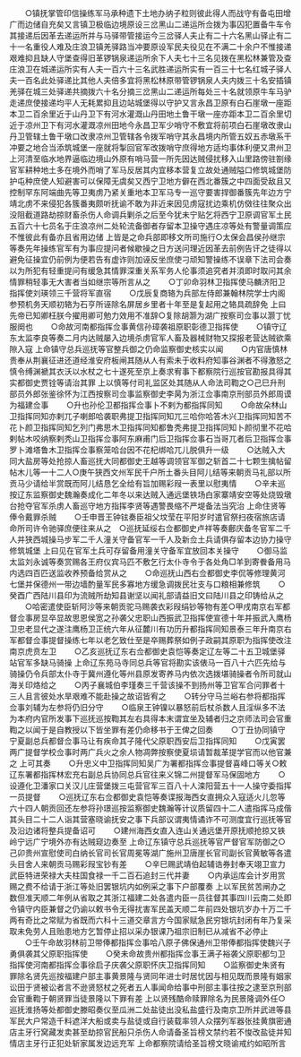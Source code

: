 <!-- { "loadSidebar": true } -->
　　○镇抚掌管印信操练军马承种遗下土地办纳子粒则彼此得人而战守有备屯田增广而边储自充矣又言镇卫极临边境原设三岔黑山二递运所佥拨为事囚犯置备牛车令其接递后因革去递运所并与马驿带管接运今三岔驿人夫止有二十六名黑山驿止有二十一名重役人难及庄浪卫镇羌驿路当冲要原设军民夫役见在不满二十余户不惟接递艰难抑且缺人守堡查得旧革锣锅泉递运所余下人夫七十三名见拨在黑松林兼管及查庄浪卫在城递运所实有人夫一百六十三名武胜递运所实有一百三十七名红城子驿人夫一百名此处驿递比其他人夫倍多宜将黑松林原带管锣锅泉人夫内拨三十名安插镇羌驿在城三处驿递共摘拨六十名分摘三岔黑山二递运所每处三十名就领原牛车马驴走递庶使接递均平人无耗累抑且边站城堡得以守护又言永昌卫原有白石崖墩一座距本卫二百余里近于山丹卫下有河水灌溉山丹田地土鲁干墩一座亦距本卫二百余里切近于凉州卫下有河水灌溉凉州田地今永昌卫军少哨守不敷宜将前项白石崖墩改隶山丹卫管辖土鲁干墩口改隶凉州卫管辖各令拨军哨守其永昌境内所管五奴五赤墩系干冲要之地合当添筑城堡一座就将掣回官军改拨哨守庶得地方适均事体利便又肃州卫上河清至临水地界逼临边境山外原有哨马营一所先因达贼侵扰移入山里路傍驻劄缘官军耕种地土多在境外而哨了军马反居其内宜移本营复立故处通贼隘口修筑城堡防护屯种庶使人知避害可以保障无虞矣又西宁卫地方僻在西北番簇之中四面受敌且又控制罕东阿端曲先等卫夷虏乃紧关重地本卫军马专一巡守要害捍御番簇先年边方宁靖北虏不来侵犯各簇番夷颇听抚谕不敢为非近来因见虏寇扰边乘机仿傚往往聚众出没阻截道路劫掠财畜杀伤人命调兵剿杀之后至今犹未宁贴乞将西宁卫原调官军土民五百六十七员名于庄浪凉州二处轮流备御者存留本卫操守遇庄凉等处有警量调策应不惟彼此有备亦且省用边储  上皆是之命兵部即移文所司施行○太保会昌侯孙继宗等奏先年操练官军有为事应提问者候歇操之日方送问理近因革去前例告讦之徒得以避免征操宜仍前例为便若告有虚诈则加诬反坐庶使刁顽知警操练不误章下法司会奏以为所犯有轻重提问有缓急其情罪深重关系军务人伦事须追究者并湏即时取问其余情罪稍轻事无大害者当如继宗等所言从之
　　○丁卯命羽林卫指挥使马麟济阳卫指挥使刘瑛领三千营将军直宿
　　○戊辰复商辂为兵部左侍郎兼翰林院学士内阁参预机务天顺初辂为石亨所诬除名屏居乡里者十年至是复起用之辂具疏辞免  上曰  先帝已知卿枉朕今擢用卿可勉力效用不准辞○复除胡灏为湖广按察司佥事以灏丁忧服阕也
　　○命故河南都指挥佥事黄信孙璋袭祖原职彰德卫指挥使
　　○镇守辽东太监李良等奏二月内达贼屡入边境杀虏官军人畜及器械财物又探报老营达贼欲乘隙入寇  上命镇守总兵巡抚等官整兵御之仍命监察御史核实以闻
　　○内官唐慎林贵奉从荆襄征进还道经淮安府板闸其随从人有索未于收料府知事谷渊者不得激怒之慎令缚渊褫其衣沃以水杖之七十遂死至京上奏求宥事下都察院行巡按官勘报具得其实都御史贾铨等请治其罪  上以慎等付司礼监区处其随从人命法司鞫之○己巳升刑部员外郎张鉴徐怀为江西按察司佥事监察御史李昺为浙江佥事南京刑部员外郎周谟为福建佥事
　　○升也孙伦卫都指挥佥事卜不剌为都指挥同知
　　○命故朵林山卫指挥同知亦剌兀子喇郎哈袭职弗提卫指挥同知兀三哈你哈答木兴卫指挥同知苦不花卜颜卫指挥同知乞列门弗思木卫指挥同知都鲁秃弗提卫指挥同知卜颜彻里不花哈剌帖木咬纳察剌秃山卫指挥佥事阿东麻甫门后卫指挥佥事石当哥兀者后卫指挥佥事罗卜滩塔鲁木卫指挥佥事察笼哈台因不花杞绑哈兀儿脱俱升一级
　　○达贼入大同大盐房等处抢掠人畜巡抚大同都御史王越等调领官军御之斩首二十七颗生擒帖留帖木儿等一十二人○庚午狭西文州军民千户所土番头目阿儿结等来朝贡马礼部以所贡马少请给半赏既而阿儿结恳乞全给有旨加赐彩叚一表里以慰夷情
　　○辛未巡按辽东监察御史魏瀚奏成化二年冬以来达贼入通远堡铁场白家寨靖安空等处烧毁墩台抢夺官军杀虏人畜巡守地方指挥李贤等遇警畏缩不严堤备法当究治  上命住贤等俸令戴罪杀贼
　　○壬申晋王钟铉奏臣祖父坟莹在平阳岁时遣官祭扫夜宿旅店请命所司许令驰驿庶便往来从之　○巡抚延绥右佥都御史卢祥等奏鄜庆备冬官军二千人并狭西城操马步军二千人潼关守备官军一千人及新佥土兵请俱存留本边协力操守修筑城堡  上曰见在官军土兵可存留备用潼关守备军宜放回本关操守
　　○御马监太监刘永诚等奏赏赐各王府仪宾马匹不敷乞行太仆寺令于各处角□羊到寄餋备用马内选四百匹送监收养预备给赏从之
　　○命巡抚山西右佥都御史李侃等修理黄河七堡并保德州一带边墙酌量军民多寡地方缓急调拨民壮支与口粮相兼修筑
　　○癸酉广西陆川县印为流贼所劫知县谢坚以闻礼部请益旧文曰陆川县之印铸给从之
　　○哈密遣使臣斩阿沙等来朝贡驼马赐袭衣彩叚绢钞等物有差○甲戌南京右军都督佥事房显卒显故思恩侯宽之孙袭父忠职山西振武卫指挥使宣德十年并振武入鹰杨卫忠老显代之遂注鹰杨卫正统六年从征麓川有功历升都指挥同知景泰三年升南京右军都督佥事提督操练七年以老乞致仕至是卒赐葬祭如例子政嗣其原职为指挥使改注南京虎贲左卫
　　○乙亥巡抚辽东右佥都御史袁恺等奏定辽左等二十五卫城堡驿站官军多缺马骑操  上命辽东苑马寺同总兵等官将勘实该俵马一百八十六匹先给与骑操仍令兵部太仆寺于冀州遵化等州县原发寄养马内依次选拨堪骑操者令所司就山海关印烙给之
　　○丙子襄城伯李瑾奏三千营该操不到扬州等卫官军合问罪者十三人且言彼处水旱艰难不能赴操之故诏皆宥之
　　○转分守马兰峪右参将都指挥佥事刘辅为左参将仍旧分守
　　○临泉王钟镍以暴怒前后杖杀数人且淫纵多不法为本府内官所发事下巡抚巡按鞫其左右具得本末谓宜坐及辅者归之京师法司会官重鞫之以闻于是自教授以下皆坐罪有差仍命移书于王俾之回奏
　　○丁丑协同镇守宁夏副总兵都督佥事马让有疾命其子隆代父原职西安后卫指挥同知
　　○戊寅罢两广提督学校佥事时两广兵火之余人物凋弊按察使夏埙请暂裁革提学官而以他官兼之  上可其奏
　　○升忠义中卫指挥同知吴广为署都指挥佥事提督喜峰口等关○敕辽东署都指挥林宏充右副总兵协同总兵官往来义锦二州提督军马保固地方
　　○设遵化卫潘家口关汉儿庄营堡拨三屯营官军三百八十人滦阳营五十一人操守委指挥一员提督
　　○巡抚辽东右佥都御史袁恺等奏谍报海西女直拥众入寇适火儿忽等六十四人朝贡回还左参将孙璟巡按监察御史魏瀚等计议质留四十二人遣指挥马成偕其头目二十二人诣其营塞晓谕抚安之事下兵部议谓夷情谲诈不可测度宜行巡抚等官及沿边诸将整兵提备诏可
　　○建州海西女直入连山关通远堡开原抚顺抢掠又铁岭宁远广宁境外亦有达贼窥边奏至  上命辽东镇守总兵巡抚等官严督官军防御之○己卯贵州宣慰使司白纳长官司长官周冕等湖广施州卫唐崖长官司副长官黄敏等各遣头目舍人来朝贡马赐彩叚宝钞有差
　　○辛巳赐武靖伯起辅诰券封奉天翊卫宣力武臣特进荣禄大夫柱国食禄一千二百石追封三代并妻
　　○内承运库会计岁用赏赐之费不给请于浙江等处旧罢银坑内如例采之事下户部覆奏  上以军民贫苦闸办之数但准天顺二年例从省取之其浙江福建二处各遣内臣一员往督其事四川云南二处即令镇守内臣兼督之仍谕以敕书令无得扰害军民盖天顺二年前四处银坑岁办十万二千两有奇比之常赋为省既而六科十三道交章言方今国家赋急民穷银坑封闭有年乃复采取未免劳人且贻患地方乞暂停止招以采办银课乃祖宗旧制已从减省不必停止
　　○壬午命故羽林前卫带俸都指挥佥事哈八原子佛保通州卫带俸都指挥使魏兴子勇俱袭其父原职指挥使
　　○癸未命故贵州都指挥佥事王满子裕袭父原职都匀卫指挥使河南都指挥佥事徐启子庆袭父原职怀庆卫指挥同知
　　○监察御史朱贤有罪除名贤先巡按福建户部主事黄景隆与贤同年进士时居忧因与相见既而景隆有姻家讼田于贤被讼者言不逊贤怒杖之死者五人事闻命给事中刑部主事往按之逮至京刑部会官重鞫于朝贤罪当徒景隆以下罪有差  上以贤残酷命赎罪除名为民景隆调外任○巡抚淮扬等处都御史滕昭奏仪至瓜洲二处盐徒出没私盐盛行及南京卫所并武进等县军民大户常造千料遮洋大船或卖与盐徒或自行装载率领人众摆列军器张挂黄旗密通店主牙行窝藏发卖甚至劫掠官民船只杀伤人命请备圣旨榜文禁约若不悛改盐徒并知情店主牙行正犯处斩家属发边远充军  上命都察院请给圣旨榜文晓谕戒约如昭所言
